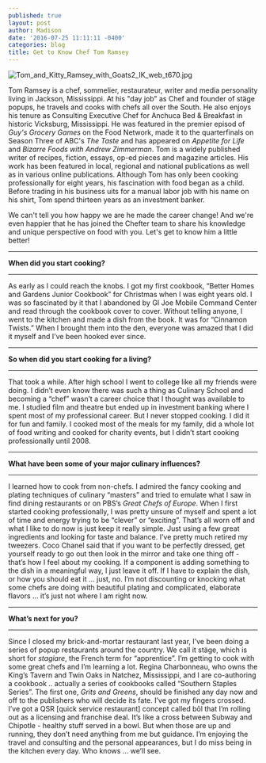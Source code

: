 ```yaml
---
published: true
layout: post
author: Madison
date: '2016-07-25 11:11:11 -0400'
categories: blog
title: Get to Know Chef Tom Ramsey
---
```

![Tom_and_Kitty_Ramsey_with_Goats2_IK_web_t670.jpg]({{site.baseurl}}/img/Tom_and_Kitty_Ramsey_with_Goats2_IK_web_t670.jpg)

Tom Ramsey is a chef, sommelier, restaurateur, writer and media personality living in Jackson, Mississippi. At his "day job" as Chef and founder of stäge popups, he travels and cooks with chefs all over the South. He also enjoys his tenure as Consulting Executive Chef for Anchuca Bed & Breakfast in historic Vicksburg, Mississippi. He was featured in the premier episod of _Guy's Grocery Games_ on the Food Network, made it to the quarterfinals on Season Three of ABC's _The Taste_ and has appeared on _Appetite for Life_ and _Bizarre Foods with Andrew Zimmerman_. Tom is a widely published writer of recipes, fiction, essays, op-ed pieces and magazine articles. His work has been featured in local, regional and national publications as well as in various online publications. Although Tom has only been cooking professionally for eight years, his fascination with food began as a child. Before trading in his business uits for a manual labor job with his name on his shirt, Tom spend thirteen years as an investment banker.

We can't tell you how happy we are he made the career change! And we're even happier that he has joined the Chefter team to share his knowledge and unique perspective on food with you. Let's get to know him a little better!   

***

**When did you start cooking?**

***

As early as I could reach the knobs. I got my first cookbook, “Better Homes and Gardens Junior Cookbook” for Christmas when I was eight years old. I was so fascinated by it that I abandoned by GI Joe Mobile Command Center and read through the cookbook cover to cover. Without telling anyone, I went to the kitchen and made a dish from the book. It was for “Cinnamon Twists.” When I brought them into the den, everyone was amazed that I did it myself and I’ve been hooked ever since.

***

**So when did you start cooking for a living?**

***

That took a while. After high school I went to college like all my friends were doing. I didn’t even know there was such a thing as Culinary School and becoming a “chef” wasn’t a career choice that I thought was available to me. I studied film and theatre but ended up in investment banking where I spent most of my professional career. But I never stopped cooking. I did it for fun and family. I cooked most of the meals for my family, did a whole lot of food writing and cooked for charity events, but I didn’t start cooking professionally until 2008.

***

**What have been some of your major culinary influences?**

***

I learned how to cook from non-chefs. I admired the fancy cooking and plating techniques of culinary “masters” and tried to emulate what I saw in find dining restaurants or on PBS’s _Great Chefs of Europe_. When I first started cooking professionally, I was pretty unsure of myself and spent a lot of time and energy trying to be “clever” or “exciting”. That’s all worn off and what I like to do now is just keep it really simple. Just using a few great ingredients and looking for taste and balance. I’ve pretty much retired my tweezers. Coco Chanel said that if you want to be perfectly dressed, get yourself ready to go out then look in the mirror and take one thing off - that’s how I feel about my cooking. If a component is adding something to the dish in a meaningful way, I just leave it off. If I have to explain the dish, or how you should eat it … just, no. I’m not discounting or knocking what some chefs are doing with beautiful plating and complicated, elaborate flavors … it’s just not where I am right now. 

***

**What’s next for you?**

***

Since I closed my brick-and-mortar restaurant last year, I’ve been doing a series of popup restaurants around the country. We call it stäge, which is short for _stagiare_, the French term for “apprentice”. I’m getting to cook with some great chefs and I’m learning a lot. Regina Charbonneau, who owns the King’s Tavern and Twin Oaks in Natchez, Mississippi, and I are co-authoring a cookbook .. actually a series of cookbooks called “Southern Staples Series”. The first one, _Grits and Greens_, should be finished any day now and off to the publishers who will decide its fate. I’ve got my fingers crossed. I’ve got a QSR [quick service restaurant] concept called bōl that I’m rolling out as a licensing and franchise deal. It’s like a cross between Subway and Chipotle - healthy stuff served in a bowl. But when those are up and running, they don’t need anything from me but guidance. I’m enjoying the travel and consulting and the personal appearances, but I do miss being in the kitchen every day. Who knows … we’ll see.
